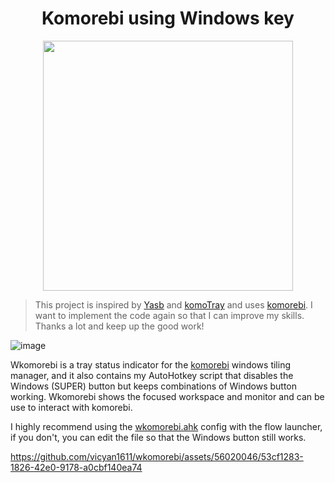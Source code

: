 <h1 align="center" > Komorebi using Windows key</h1>

<p align="center">
  <img src="https://raw.githubusercontent.com/catppuccin/catppuccin/main/assets/palette/macchiato.png" width="400" />
</p>

>This project is inspired by [Yasb](https://github.com/da-rth/yasb) and [komoTray](https://github.com/urob/komotray) and uses [komorebi](https://github.com/LGUG2Z/komorebi). I want to implement the code again so that I can improve my skills. Thanks a lot and keep up the good work!

![image](https://github.com/vicyan1611/wkomorebi/assets/56020046/742e0fb9-2d77-4ff3-a229-32dee8bcb1c4)


Wkomorebi is a tray status indicator for the [komorebi](https://github.com/LGUG2Z/komorebi) windows tiling manager, and it also contains my AutoHotkey script that disables the Windows (SUPER) button but keeps combinations of Windows button working. Wkomorebi shows the focused workspace and monitor and can be use to interact with komorebi.

 I highly recommend using the [wkomorebi.ahk](https://github.com/vicyan1611/wkomorebi/blob/main/wkomorebi.ahk) config with the flow launcher, if you don't, you can edit the file so that the Windows button still works.



https://github.com/vicyan1611/wkomorebi/assets/56020046/53cf1283-1826-42e0-9178-a0cbf140ea74

